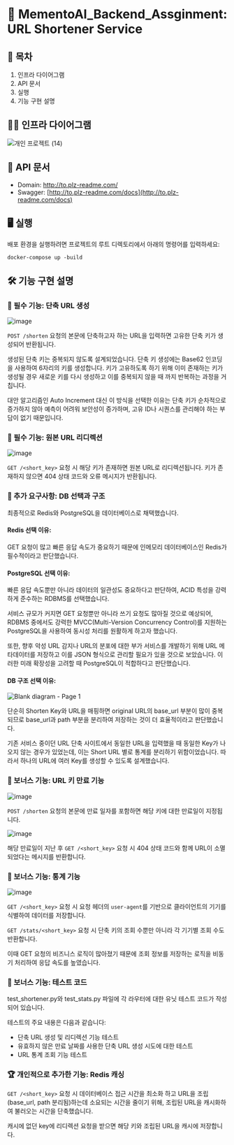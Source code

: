 # 🎯 MementoAI_Backend_Assginment: URL Shortener Service

## 📜 목차

1. 인프라 다이어그램
2. API 문서
3. 실행
5. 기능 구현 설명

## 👨‍💻 인프라 다이어그램
![개인 프로젝트 (14)](https://github.com/user-attachments/assets/8e5188f2-296b-4573-88de-c5dc484c9e78)

## 📃 API 문서

- Domain: http://to.plz-readme.com/
- Swagger: [http://to.plz-readme.com/docs](http://to.plz-readme.com/docs)

## 🖥 실행

배포 환경을 실행하려면 프로젝트의 루트 디렉토리에서 아래의 명령어를 입력하세요:

``
docker-compose up -build
``

## 🛠 기능 구현 설명

### 🥇 필수 기능: 단축 URL 생성
![image](https://github.com/user-attachments/assets/c82d147c-ccaa-4c67-8939-81a100bfe189)

`POST /shorten` 요청의 본문에 단축하고자 하는 URL을 입력하면 고유한 단축 키가 생성되어 반환됩니다.

생성된 단축 키는 중복되지 않도록 설계되었습니다. 단축 키 생성에는 Base62 인코딩을 사용하여 6자리의 키를 생성합니다. 키가 고유하도록 하기 위해 이미 존재하는 키가 생성될 경우 새로운 키를 다시 생성하고 이를 중복되지 않을 때 까지 반복하는 과정을 거칩니다.

대안 알고리즘인 Auto Increment 대신 이 방식을 선택한 이유는 단축 키가 순차적으로 증가하지 않아 예측이 어려워 보안성이 증가하며, 고유 ID나 시퀀스를 관리해야 하는 부담이 없기 때문입니다.

### 🥇 필수 기능: 원본 URL 리디렉션
![image](https://github.com/user-attachments/assets/d2e49b97-0a6a-412d-afe2-91dfc3542c48)

`GET /<short_key>` 요청 시 해당 키가 존재하면 원본 URL로 리디렉션됩니다. 키가 존재하지 않으면 404 상태 코드와 오류 메시지가 반환됩니다.

### 🥈 추가 요구사항: DB 선택과 구조
최종적으로 Redis와 PostgreSQL을 데이터베이스로 채택했습니다.

#### Redis 선택 이유:

GET 요청이 많고 빠른 응답 속도가 중요하기 때문에 인메모리 데이터베이스인 Redis가 필수적이라고 판단했습니다.

#### PostgreSQL 선택 이유:

빠른 응답 속도뿐만 아니라 데이터의 일관성도 중요하다고 판단하여, ACID 특성을 강력하게 준수하는 RDBMS를 선택했습니다.

서비스 규모가 커지면 GET 요청뿐만 아니라 쓰기 요청도 많아질 것으로 예상되어, RDBMS 중에서도 강력한 MVCC(Multi-Version Concurrency Control)를 지원하는 PostgreSQL을 사용하여 동시성 처리를 원활하게 하고자 했습니다.

또한, 향후 악성 URL 감지나 URL의 분포에 대한 부가 서비스를 개발하기 위해 URL 메타데이터를 저장하고 이를 JSON 형식으로 관리할 필요가 있을 것으로 보았습니다. 이러한 미래 확장성을 고려할 때 PostgreSQL이 적합하다고 판단했습니다.

#### DB 구조 선택 이유:

![Blank diagram - Page 1](https://github.com/user-attachments/assets/cd221524-a7ff-4fa0-b7d7-71d28a79cfa5)

단순히 Shorten Key와 URL을 매핑하면 original URL의 base_url 부분이 많이 중복되므로 base_url과 path 부분을 분리하여 저장하는 것이 더 효율적이라고 판단했습니다.

기존 서비스 중이던 URL 단축 사이트에서 동일한 URL을 입력했을 때 동일한 Key가 나오지 않는 경우가 있었는데, 이는 Short URL 별로 통계를 분리하기 위함이었습니다. 따라서 하나의 URL에 여러 Key를 생성할 수 있도록 설계했습니다.

### 🥉 보너스 기능: URL 키 만료 기능
![image](https://github.com/user-attachments/assets/aee9ff3a-6c40-49d3-b7f6-577d059163ac)

`POST /shorten` 요청의 본문에 만료 일자를 포함하면 해당 키에 대한 만료일이 지정됩니다.

![image](https://github.com/user-attachments/assets/f47d9dbf-f382-4232-a4db-a9c75656ffcc)

해당 만료일이 지난 후 `GET /<short_key>` 요청 시 404 상태 코드와 함께 URL이 소멸되었다는 메시지를 반환합니다.

### 🥉 보너스 기능: 통계 기능
![image](https://github.com/user-attachments/assets/ea9a5d27-d087-49e3-b2b3-3629a15e6a3e)

`GET /<short_key>` 요청 시 요청 헤더의 `user-agent`를 기반으로 클라이언트의 기기를 식별하여 데이터를 저장합니다.

`GET /stats/<short_key>` 요청 시 단축 키의 조회 수뿐만 아니라 각 기기별 조회 수도 반환합니다.

이때 GET 요청의 비즈니스 로직이 많아졌기 때문에 조회 정보를 저장하는 로직을 비동기 처리하여 응답 속도를 높였습니다.

### 🥉 보너스 기능: 테스트 코드
test_shortener.py와 test_stats.py 파일에 각 라우터에 대한 유닛 테스트 코드가 작성되어 있습니다.

테스트의 주요 내용은 다음과 같습니다:

- 단축 URL 생성 및 리디렉션 기능 테스트
- 유효하지 않은 만료 날짜를 사용한 단축 URL 생성 시도에 대한 테스트
- URL 통계 조회 기능 테스트

### 🏆 개인적으로 추가한 기능: Redis 캐싱

`GET /<short_key>` 요청 시 데이터베이스 접근 시간을 최소화 하고 URL을 조립(base_url, path 분리됨)하는데 소요되는 시간을 줄이기 위해, 조립된 URL을 캐시화하여 불러오는 시간을 단축했습니다. 

캐시에 없던 key에 리디렉션 요청을 받으면 해당 키와 조립된 URL을 캐시에 저장합니다.
